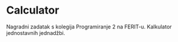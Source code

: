 # Calculator

Nagradni zadatak s kolegija Programiranje 2 na FERIT-u. Kalkulator jednostavnih jednadžbi.

